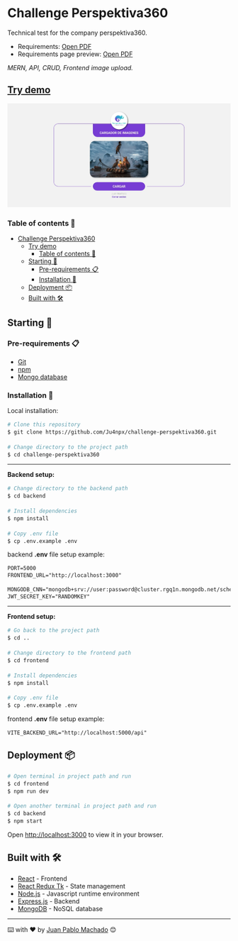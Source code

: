 # Challenge Perspektiva360

Technical test for the company perspektiva360.

* Requirements: <a href="./challenge.pdf" target="_blank">Open PDF</a>
* Requirements page preview: <a href="./requirements-preview.pdf" target="_blank">Open PDF</a>

*MERN, API, CRUD, Frontend image upload.*

## [Try demo](https://perspektiva360-challenge.herokuapp.com/)

<img src="./preview.jpeg">

### Table of contents 📃

- [Challenge Perspektiva360](#challenge-perspektiva360)
  - [Try demo](#try-demo)
    - [Table of contents 📃](#table-of-contents-)
  - [Starting 🚀](#starting-)
    - [Pre-requirements 📋](#pre-requirements-)
    - [Installation 🔧](#installation-)
  - [Deployment 📦](#deployment-)
  - [Built with 🛠️](#built-with-️)

## Starting 🚀
  
### Pre-requirements 📋

* [Git](https://git-scm.com/)
* [npm](https://www.npmjs.com/)
* [Mongo database](https://www.mongodb.com/)

### Installation 🔧

Local installation:

```bash
# Clone this repository
$ git clone https://github.com/Ju4npx/challenge-perspektiva360.git

# Change directory to the project path
$ cd challenge-perspektiva360
```

---

**Backend setup:**
```bash
# Change directory to the backend path
$ cd backend

# Install dependencies
$ npm install

# Copy .env file
$ cp .env.example .env
```

backend **.env** file setup example:

```shell
PORT=5000
FRONTEND_URL="http://localhost:3000"

MONGODB_CNN="mongodb+srv://user:password@cluster.rgq1n.mongodb.net/schema"
JWT_SECRET_KEY="RANDOMKEY"
```

---

**Frontend setup:**
```bash
# Go back to the project path
$ cd ..

# Change directory to the frontend path
$ cd frontend

# Install dependencies
$ npm install

# Copy .env file
$ cp .env.example .env
```

frontend **.env** file setup example:

```shell
VITE_BACKEND_URL="http://localhost:5000/api"
```

## Deployment 📦

```bash
# Open terminal in project path and run
$ cd frontend
$ npm run dev

# Open another terminal in project path and run
$ cd backend
$ npm start
```

Open [http://localhost:3000](http://localhost:3000) to view it in your browser.

## Built with 🛠️

* [React](https://reactjs.org/) - Frontend
* [React Redux Tk](https://redux-toolkit.js.org/) - State management
* [Node.js](https://nodejs.org/) - Javascript runtime environment
* [Express.js](https://expressjs.com/) - Backend
* [MongoDB](https://www.mongodb.com/) - NoSQL database

---
⌨️ with ❤️ by [Juan Pablo Machado](https://github.com/Ju4npx ) 😊 
